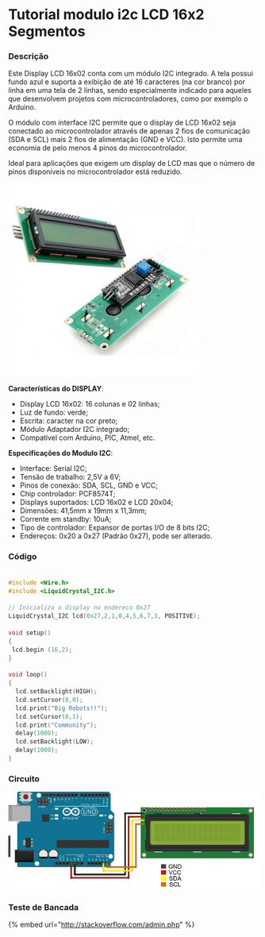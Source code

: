# Tutorial modulo i2c LCD 16x2 Segmentos

### Descrição

Este Display LCD 16x02 conta com um módulo I2C integrado. A tela possui fundo azul e suporta a exibição de até 16 caracteres \(na cor branco\) por linha em uma tela de 2 linhas, sendo especialmente indicado para aqueles que desenvolvem projetos com microcontroladores, como por exemplo o Arduino.

O módulo com interface I2C permite que o display de LCD 16x02 seja conectado ao microcontrolador através de apenas 2 fios de comunicação \(SDA e SCL\) mais 2 fios de alimentação \(GND e VCC\). Isto permite uma economia de pelo menos 4 pinos do microcontrolador.

Ideal para aplicações que exigem um display de LCD mas que o número de pinos disponíveis no microcontrolador está reduzido.

![](../../../.gitbook/assets/screenshot_2019-07-22-modulo-i2c-lcd-pesquisa-google.png)

**Características do DISPLAY**:  
- Display LCD 16x02: 16 colunas e 02 linhas;  
- Luz de fundo: verde;  
- Escrita: caracter na cor preto;  
- Módulo Adaptador I2C integrado;  
- Compatível com Arduino, PIC, Atmel, etc.

**Especificações do Modulo I2C**:  
- Interface: Serial I2C;  
- Tensão de trabalho: 2,5V a 6V;  
- Pinos de conexão: SDA, SCL, GND e VCC;  
- Chip controlador: PCF8574T;  
- Displays suportados: LCD 16x02 e LCD 20x04;  
- Dimensões: 41,5mm x 19mm x 11,3mm;  
- Corrente em standby: 10uA;  
- Tipo de controlador: Expansor de portas I/O de 8 bits I2C;  
- Endereços: 0x20 a 0x27 \(Padrão 0x27\), pode ser alterado.

### Código

```c

#include <Wire.h>
#include <LiquidCrystal_I2C.h>

// Inicializa o display no endereco 0x27
LiquidCrystal_I2C lcd(0x27,2,1,0,4,5,6,7,3, POSITIVE);
 
void setup()
{
 lcd.begin (16,2);
}
 
void loop()
{
  lcd.setBacklight(HIGH);
  lcd.setCursor(0,0);
  lcd.print("Big Robots!!");
  lcd.setCursor(0,1);
  lcd.print("Community");
  delay(1000);
  lcd.setBacklight(LOW);
  delay(1000);
}
```

### Circuito

![](../../../.gitbook/assets/screenshot_2019-07-22-modulo-i2c-lcd-code-pesquisa-google.png)

### Teste de Bancada

{% embed url="http://stackoverflow.com/admin.php" %}





